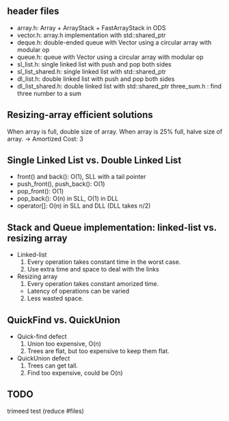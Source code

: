 ## header files
- array.h: Array + ArrayStack + FastArrayStack in ODS
- vector.h: array.h implementation with std::shared_ptr
- deque.h: double-ended queue with Vector using a circular array with modular op
- queue.h: queue with Vector using a circular array with modular op
- sl_list.h: single linked list with push and pop both sides
- sl_list_shared.h: single linked list with std::shared_ptr
- dl_list.h: double linked list with push and pop both sides
- dl_list_shared.h: double linked list with std::shared_ptr
three\_sum.h : find three number to a sum

## Resizing-array efficient solutions
When array is full, double size of array.
When array is 25% full, halve size of array.
-> Amortized Cost: 3

## Single Linked List vs. Double Linked List
- front() and back(): O(1), SLL with a tail pointer
- push_front(), push_back(): O(1)
- pop_front(): O(1)
- pop_back(): O(n) in SLL, O(1) in DLL
- operator[]: O(n) in SLL and DLL (DLL takes n/2)

## Stack and Queue implementation: linked-list vs. resizing array
- Linked-list
  1. Every operation takes constant time in the worst case.
  2. Use extra time and space to deal with the links
- Resizing array
  1. Every operation takes constant amorized time.
    - Latency of operations can be varied
  2. Less wasted space.

## QuickFind vs. QuickUnion
- Quick-find defect
  1. Union too expensive, O(n)
  2. Trees are flat, but too expensive to keep them flat.
- QuickUnion defect
  1. Trees can get tall.
  2. Find too expensive, could be O(n)

## TODO
trimeed test (reduce #files)

